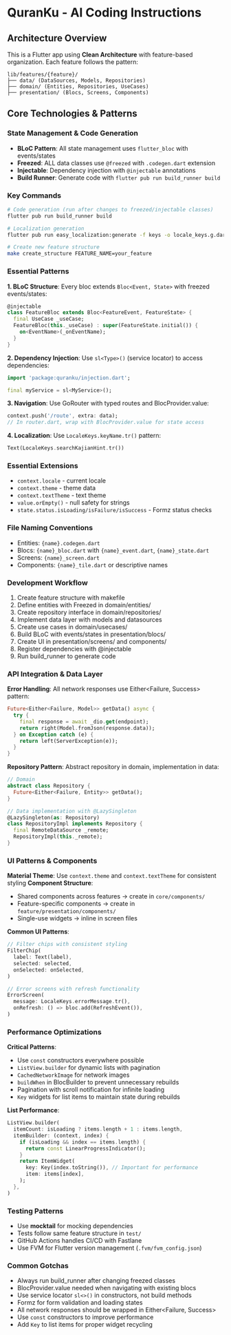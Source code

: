 # QuranKu - AI Coding Instructions

## Architecture Overview

This is a Flutter app using **Clean Architecture** with feature-based organization. Each feature follows the pattern:

```
lib/features/{feature}/
├── data/ (DataSources, Models, Repositories)
├── domain/ (Entities, Repositories, UseCases)
├── presentation/ (Blocs, Screens, Components)
```

## Core Technologies & Patterns

### State Management & Code Generation

- **BLoC Pattern**: All state management uses `flutter_bloc` with events/states
- **Freezed**: ALL data classes use `@freezed` with `.codegen.dart` extension
- **Injectable**: Dependency injection with `@injectable` annotations
- **Build Runner**: Generate code with `flutter pub run build_runner build`

### Key Commands

```bash
# Code generation (run after changes to freezed/injectable classes)
flutter pub run build_runner build

# Localization generation
flutter pub run easy_localization:generate -f keys -o locale_keys.g.dart --source-dir assets/translations

# Create new feature structure
make create_structure FEATURE_NAME=your_feature
```

### Essential Patterns

**1. BLoC Structure**: Every bloc extends `Bloc<Event, State>` with freezed events/states:

```dart
@injectable
class FeatureBloc extends Bloc<FeatureEvent, FeatureState> {
  final UseCase _useCase;
  FeatureBloc(this._useCase) : super(FeatureState.initial()) {
    on<EventName>(_onEventName);
  }
}
```

**2. Dependency Injection**: Use `sl<Type>()` (service locator) to access dependencies:

```dart
import 'package:quranku/injection.dart';

final myService = sl<MyService>();
```

**3. Navigation**: Use GoRouter with typed routes and BlocProvider.value:

```dart
context.push('/route', extra: data);
// In router.dart, wrap with BlocProvider.value for state access
```

**4. Localization**: Use `LocaleKeys.keyName.tr()` pattern:

```dart
Text(LocaleKeys.searchKajianHint.tr())
```

### Essential Extensions

- `context.locale` - current locale
- `context.theme` - theme data
- `context.textTheme` - text theme
- `value.orEmpty()` - null safety for strings
- `state.status.isLoading/isFailure/isSuccess` - Formz status checks

### File Naming Conventions

- Entities: `{name}.codegen.dart`
- Blocs: `{name}_bloc.dart` with `{name}_event.dart`, `{name}_state.dart`
- Screens: `{name}_screen.dart`
- Components: `{name}_tile.dart` or descriptive names

### Development Workflow

1. Create feature structure with makefile
2. Define entities with Freezed in domain/entities/
3. Create repository interface in domain/repositories/
4. Implement data layer with models and datasources
5. Create use cases in domain/usecases/
6. Build BLoC with events/states in presentation/blocs/
7. Create UI in presentation/screens/ and components/
8. Register dependencies with @injectable
9. Run build_runner to generate code

### API Integration & Data Layer

**Error Handling**: All network responses use Either<Failure, Success> pattern:

```dart
Future<Either<Failure, Model>> getData() async {
  try {
    final response = await _dio.get(endpoint);
    return right(Model.fromJson(response.data));
  } on Exception catch (e) {
    return left(ServerException(e));
  }
}
```

**Repository Pattern**: Abstract repository in domain, implementation in data:

```dart
// Domain
abstract class Repository {
  Future<Either<Failure, Entity>> getData();
}

// Data implementation with @LazySingleton
@LazySingleton(as: Repository)
class RepositoryImpl implements Repository {
  final RemoteDataSource _remote;
  RepositoryImpl(this._remote);
}
```

### UI Patterns & Components

**Material Theme**: Use `context.theme` and `context.textTheme` for consistent styling
**Component Structure**:

- Shared components across features → create in `core/components/`
- Feature-specific components → create in `feature/presentation/components/`
- Single-use widgets → inline in screen files

**Common UI Patterns**:

```dart
// Filter chips with consistent styling
FilterChip(
  label: Text(label),
  selected: selected,
  onSelected: onSelected,
)

// Error screens with refresh functionality
ErrorScreen(
  message: LocaleKeys.errorMessage.tr(),
  onRefresh: () => bloc.add(RefreshEvent()),
)
```

### Performance Optimizations

**Critical Patterns**:

- Use `const` constructors everywhere possible
- `ListView.builder` for dynamic lists with pagination
- `CachedNetworkImage` for network images
- `buildWhen` in BlocBuilder to prevent unnecessary rebuilds
- Pagination with scroll notification for infinite loading
- `Key` widgets for list items to maintain state during rebuilds

**List Performance**:

```dart
ListView.builder(
  itemCount: isLoading ? items.length + 1 : items.length,
  itemBuilder: (context, index) {
    if (isLoading && index == items.length) {
      return const LinearProgressIndicator();
    }
    return ItemWidget(
      key: Key(index.toString()), // Important for performance
      item: items[index],
    );
  },
)
```

### Testing Patterns

- Use **mocktail** for mocking dependencies
- Tests follow same feature structure in `test/`
- GitHub Actions handles CI/CD with Fastlane
- Use FVM for Flutter version management (`.fvm/fvm_config.json`)

### Common Gotchas

- Always run build_runner after changing freezed classes
- BlocProvider.value needed when navigating with existing blocs
- Use service locator `sl<>()` in constructors, not build methods
- Formz for form validation and loading states
- All network responses should be wrapped in Either<Failure, Success>
- Use `const` constructors to improve performance
- Add `Key` to list items for proper widget recycling
